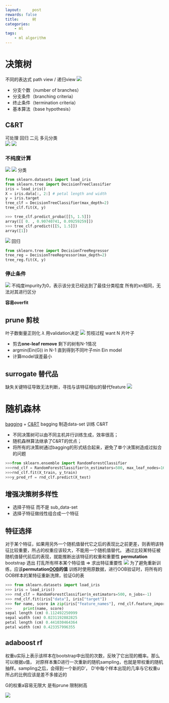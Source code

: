 ```yaml
---
layout:     post
rewards: false
title:      树
categories:
    - ml
tags:
    - ml algorithm
---
```

# 决策树
不同的表达式 path view / 递归view
![](https://ws3.sinaimg.cn/large/006tNbRwgy1fvimzx0axyj31fy0zq7bm.jpg)

- 分支个数（number of branches）
- 分支条件（branching criteria）
- 终止条件（termination criteria）
- 基本算法（base hypothesis）



## C&RT
可处理 回归 二元 多元分类  
![](https://ws3.sinaimg.cn/large/006tNbRwgy1fvinesxw7oj31hs0t4467.jpg)
![](https://ws3.sinaimg.cn/large/006tNbRwgy1fvinnr5dpkj31gy11247u.jpg)


### 不纯度计算
![](https://ws4.sinaimg.cn/large/006tNbRwgy1fvintbl2cej31gi12on5v.jpg)
![](https://ws4.sinaimg.cn/large/006tNbRwgy1fwsks02opxj31fu0siwid.jpg)
分类
```python
from sklearn.datasets import load_iris
from sklearn.tree import DecisionTreeClassifier
iris = load_iris()
X = iris.data[:, 2:] # petal length and width
y = iris.target
tree_clf = DecisionTreeClassifier(max_depth=2)
tree_clf.fit(X, y)

>>> tree_clf.predict_proba([[5, 1.5]])
array([[ 0. , 0.90740741, 0.09259259]])
>>> tree_clf.predict([[5, 1.5]])
array([1])
```
![](https://ws1.sinaimg.cn/large/006tNbRwgy1fwskwedkx7j31ec0x40x3.jpg)
回归
```python
from sklearn.tree import DecisionTreeRegressor
tree_reg = DecisionTreeRegressor(max_depth=2)
tree_reg.fit(X, y)
```
### 停止条件
![](https://ws4.sinaimg.cn/large/006tNbRwgy1fvinwvsl0ij31hu130qbi.jpg)
不纯度impurity为0，表示该分支已经达到了最佳分类程度
所有的xn相同，无法对其进行区分

**容易overfit**

## prune 剪枝
叶子数衡量正则化 $\lambda$ 用validation决定
![](https://ws1.sinaimg.cn/large/006tNbRwgy1fviocridf7j31hy12u489.jpg)
剪枝过程
want N 片叶子
- 剪去**one-leaf remove** 剩下的树有N-1情况
- argmin(Ein(G)) in N-1 直到得到不同叶子min Ein model
- 计算model误差最小

## surrogate 替代品
缺失关键特征导致无法判断，寻找与该特征相似的替代feature
![](https://ws1.sinaimg.cn/large/006tNbRwgy1fvioy4cvkoj31h40tak0a.jpg)


# 随机森林
[bagging](/blog/2018/04/30/集成学习/#bagging) + [C&RT](#crt)
bagging 制造data-set 训练 C&RT 
- 不同决策树可以由不同主机并行训练生成，效率很高；
- 随机森林算法继承了C&RT的优点；
- 将所有的决策树通过bagging的形式结合起来，避免了单个决策树造成过拟合的问题
```python
>>>from sklearn.ensemble import RandomForestClassifier
>>>rnd_clf = RandomForestClassifier(n_estimators=500, max_leaf_nodes=16, n_jobs=-1)
>>>rnd_clf.fit(X_train, y_train)
>>>y_pred_rf = rnd_clf.predict(X_test)
```
## 增强决策树多样性
- 选择子特征 而不是 sub_data-set
- 选择子特征做线性组合成一个特征

## 特征选择
对于某个特征，如果用另外一个随机值替代它之后的表现比之前更差，则表明该特征比较重要，所占的权重应该较大，不能用一个随机值替代。
通过比较某特征被随机值替代前后的表现，就能推断出该特征的权重和重要性
**permutation** bootstrap 选出 打乱所有样本某个特征值 => 求出特征重要性
![](https://i.loli.net/2018/09/23/5ba6f6e9da04b.png)
为了避免重新训练，应该**permutation[OOB](/blog/2018/04/30/集成学习/#oob)的值**
训练时使用原数据，进行OOB验证时，将所有的OOB样本的某特征重新洗牌，验证G的表
```python
>>> from sklearn.datasets import load_iris
>>> iris = load_iris()
>>> rnd_clf = RandomForestClassifier(n_estimators=500, n_jobs=-1)
>>> rnd_clf.fit(iris["data"], iris["target"])
>>> for name, score in zip(iris["feature_names"], rnd_clf.feature_importances_):
>>>     print(name, score)
sepal length (cm) 0.112492250999
sepal width (cm) 0.0231192882825
petal length (cm) 0.441030464364
petal width (cm) 0.423357996355
```
## adaboost rf
权重u实际上表示该样本在bootstrap中出现的次数，反映了它出现的概率。那么可以根据u值，
对原样本集D进行一次重新的随机sampling，也就是带权重的随机抽样。sampling之后，会得到一个新的D’，
D’中每个样本出现的几率与它权重u所占的比例应该是差不多接近的

G的权重a容易无限大 是有prune 限制树高

![](https://i.loli.net/2018/09/23/5ba7008131464.png)





